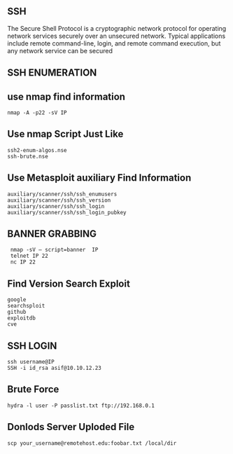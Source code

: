  ## SSH 
   
   The Secure Shell Protocol is a cryptographic network protocol for operating network services securely over an unsecured network. Typical applications include remote command-line, login, and remote command execution, but any network service can be secured 


  ## SSH ENUMERATION
  
    
## use nmap find information
   
    nmap -A -p22 -sV IP
       
  
## Use nmap Script Just Like
    
    ssh2-enum-algos.nse
    ssh-brute.nse

   
## Use Metasploit auxiliary Find Information
    
    auxiliary/scanner/ssh/ssh_enumusers
    auxiliary/scanner/ssh/ssh_version
    auxiliary/scanner/ssh/ssh_login 
    auxiliary/scanner/ssh/ssh_login_pubkey
    
## BANNER GRABBING
     
     nmap -sV — script=banner  IP
     telnet IP 22
     nc IP 22
     
## Find Version Search Exploit
    
    google
    searchsploit
    github
    exploitdb
    cve
    
  ## SSH LOGIN
    
    ssh username@IP
    SSH -i id_rsa asif@10.10.12.23
    
 ## Brute Force  
 
    hydra -l user -P passlist.txt ftp://192.168.0.1

## Donlods Server Uploded File

    scp your_username@remotehost.edu:foobar.txt /local/dir
